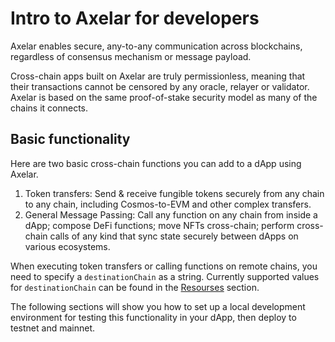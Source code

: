 # Intro to Axelar for developers

Axelar enables secure, any-to-any communication across blockchains, regardless of consensus mechanism or message payload.

Cross-chain apps built on Axelar are truly permissionless, meaning that their transactions cannot be censored by any oracle, relayer or validator. Axelar is based on the same proof-of-stake security model as many of the chains it connects.

## Basic functionality

Here are two basic cross-chain functions you can add to a dApp using Axelar.

1. Token transfers: Send & receive fungible tokens securely from any chain to any chain, including Cosmos-to-EVM and other complex transfers.
2. General Message Passing: Call any function on any chain from inside a dApp; compose DeFi functions; move NFTs cross-chain; perform cross-chain calls of any kind that sync state securely between dApps on various ecosystems.

When executing token transfers or calling functions on remote chains, you need to specify a `destinationChain` as a string. Currently supported values for `destinationChain` can be found in the [Resourses](../resources/supported) section.

The following sections will show you how to set up a local development environment for testing this functionality in your dApp, then deploy to testnet and mainnet.

